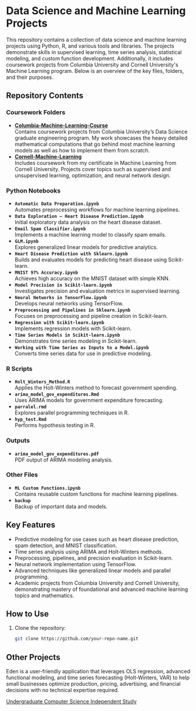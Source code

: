 # Data Science and Machine Learning Projects

This repository contains a collection of data science and machine learning projects using Python, R, and various tools and libraries. The projects demonstrate skills in supervised learning, time series analysis, statistical modeling, and custom function development. Additionally, it includes coursework projects from Columbia University and Cornell University's Machine Learning program. Below is an overview of the key files, folders, and their purposes.

## Repository Contents

### Coursework Folders
- **[Columbia-Machine-Learning-Course](https://github.com/katlass/Machine-Learning/tree/main/Columbia-Machine-Learning-Course)**  
  Contains coursework projects from Columbia University’s Data Science graduate engineering program. My work showcases the heavy detailed mathematical computations that go behind most machine learning models as well as how to implement them from scratch.
- **[Cornell-Machine-Learning](https://github.com/katlass/Machine-Learning/tree/main/Cornell-Machine-Learning)**  
  Includes coursework from my certificate in Machine Learning from Cornell University. Projects cover topics such as supervised and unsupervised learning, optimization, and neural network design.

### Python Notebooks
- **`Automatic Data Preparation.ipynb`**  
  Automates preprocessing workflows for machine learning pipelines.
- **`Data Exploration – Heart Disease Prediction.ipynb`**  
  Initial exploratory data analysis on the heart disease dataset.
- **`Email Spam Classifier.ipynb`**  
  Implements a machine learning model to classify spam emails.
- **`GLM.ipynb`**  
  Explores generalized linear models for predictive analytics.
- **`Heart Disease Prediction with Sklearn.ipynb`**  
  Builds and evaluates models for predicting heart disease using Scikit-learn.
- **`MNIST 97% Accuracy.ipynb`**  
  Achieves high accuracy on the MNIST dataset with simple KNN.
- **`Model Precision in Scikit-learn.ipynb`**  
  Investigates precision and evaluation metrics in supervised learning.
- **`Neural Networks in TensorFlow.ipynb`**  
  Develops neural networks using TensorFlow.
- **`Preprocessing and Pipelines in Sklearn.ipynb`**  
  Focuses on preprocessing and pipeline creation in Scikit-learn.
- **`Regression with Scikit-learn.ipynb`**  
  Implements regression models with Scikit-learn.
- **`Time Series Models in Scikit-learn.ipynb`**  
  Demonstrates time series modeling in Scikit-learn.
- **`Working with Time Series as Inputs to a Model.ipynb`**  
  Converts time series data for use in predictive modeling.

### R Scripts
- **`Holt_Winters_Method.R`**  
  Applies the Holt-Winters method to forecast government spending.
- **`arima_model_gov_expenditures.Rmd`**  
  Uses ARIMA models for government expenditure forecasting.
- **`parralel.rmd`**  
  Explores parallel programming techniques in R.
- **`hyp_test.Rmd`**  
  Performs hypothesis testing in R.

### Outputs
- **`arima_model_gov_expenditures.pdf`**  
  PDF output of ARIMA modeling analysis.

### Other Files
- **`ML Custom Functions.ipynb`**  
  Contains reusable custom functions for machine learning pipelines.
- **`backup`**  
  Backup of important data and models.

## Key Features
- Predictive modeling for use cases such as heart disease prediction, spam detection, and MNIST classification.
- Time series analysis using ARIMA and Holt-Winters methods.
- Preprocessing, pipelines, and precision evaluation in Scikit-learn.
- Neural network implementation using TensorFlow.
- Advanced techniques like generalized linear models and parallel programming.
- Academic projects from Columbia University and Cornell University, demonstrating mastery of foundational and advanced machine learning topics and mathematics.

## How to Use
1. Clone the repository:
   ```bash
   git clone https://github.com/your-repo-name.git
   
## Other Projects 

Eden is a user-friendly application that leverages OLS regression, advanced functional modeling, and time series forecasting (Holt-Winters, VAR) to help small businesses optimize production, pricing, advertising, and financial decisions with no technical expertise required.

[Undergraduate Computer Science Independent Study](https://github.com/katlass/Umass-Senior-Project-2019)
